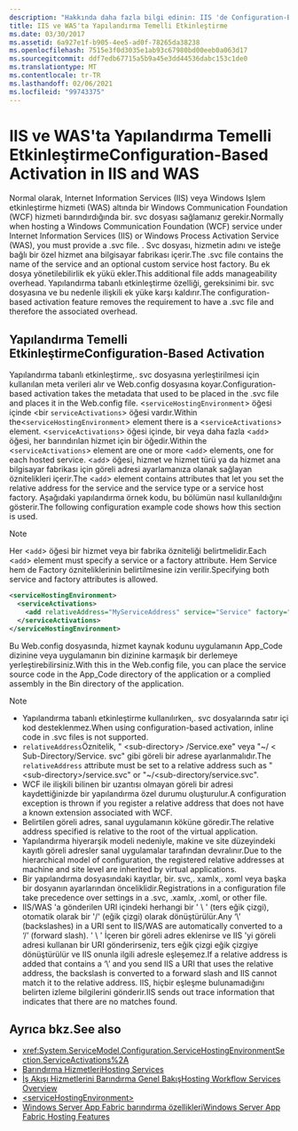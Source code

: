 ```yaml
---
description: "Hakkında daha fazla bilgi edinin: IIS 'de Configuration-Based etkinleştirme ve WAS"
title: IIS ve WAS'ta Yapılandırma Temelli Etkinleştirme
ms.date: 03/30/2017
ms.assetid: 6a927e1f-b905-4ee5-ad0f-78265da38238
ms.openlocfilehash: 7515e3f0d3035e1ab93c67980bd00eeb0a063d17
ms.sourcegitcommit: ddf7edb67715a5b9a45e3dd44536dabc153c1de0
ms.translationtype: MT
ms.contentlocale: tr-TR
ms.lasthandoff: 02/06/2021
ms.locfileid: "99743375"
---
```

# <a name="configuration-based-activation-in-iis-and-was"></a><span data-ttu-id="b40a9-103">IIS ve WAS'ta Yapılandırma Temelli Etkinleştirme</span><span class="sxs-lookup"><span data-stu-id="b40a9-103">Configuration-Based Activation in IIS and WAS</span></span>

<span data-ttu-id="b40a9-104">Normal olarak, Internet Information Services (IIS) veya Windows Işlem etkinleştirme hizmeti (WAS) altında bir Windows Communication Foundation (WCF) hizmeti barındırdığında bir. svc dosyası sağlamanız gerekir.</span><span class="sxs-lookup"><span data-stu-id="b40a9-104">Normally when hosting a Windows Communication Foundation (WCF) service under Internet Information Services (IIS) or Windows Process Activation Service (WAS), you must provide a .svc file.</span></span> <span data-ttu-id="b40a9-105">. Svc dosyası, hizmetin adını ve isteğe bağlı bir özel hizmet ana bilgisayar fabrikası içerir.</span><span class="sxs-lookup"><span data-stu-id="b40a9-105">The .svc file contains the name of the service and an optional custom service host factory.</span></span> <span data-ttu-id="b40a9-106">Bu ek dosya yönetilebilirlik ek yükü ekler.</span><span class="sxs-lookup"><span data-stu-id="b40a9-106">This additional file adds manageability overhead.</span></span> <span data-ttu-id="b40a9-107">Yapılandırma tabanlı etkinleştirme özelliği, gereksinimi bir. svc dosyasına ve bu nedenle ilişkili ek yüke karşı kaldırır.</span><span class="sxs-lookup"><span data-stu-id="b40a9-107">The configuration-based activation feature removes the requirement to have a .svc file and therefore the associated overhead.</span></span>

## <a name="configuration-based-activation"></a><span data-ttu-id="b40a9-108">Yapılandırma Temelli Etkinleştirme</span><span class="sxs-lookup"><span data-stu-id="b40a9-108">Configuration-Based Activation</span></span>

<span data-ttu-id="b40a9-109">Yapılandırma tabanlı etkinleştirme,. svc dosyasına yerleştirilmesi için kullanılan meta verileri alır ve Web.config dosyasına koyar.</span><span class="sxs-lookup"><span data-stu-id="b40a9-109">Configuration-based activation takes the metadata that used to be placed in the .svc file and places it in the Web.config file.</span></span> <span data-ttu-id="b40a9-110"><`serviceHostingEnvironment`> öğesi içinde <bir `serviceActivations`> öğesi vardır.</span><span class="sxs-lookup"><span data-stu-id="b40a9-110">Within the<`serviceHostingEnvironment`> element there is a <`serviceActivations`> element.</span></span> <span data-ttu-id="b40a9-111"><`serviceActivations`> öğesi içinde, bir veya daha fazla <`add`> öğesi, her barındırılan hizmet için bir öğedir.</span><span class="sxs-lookup"><span data-stu-id="b40a9-111">Within the <`serviceActivations`> element are one or more <`add`> elements, one for each hosted service.</span></span> <span data-ttu-id="b40a9-112"><`add`> öğesi, hizmet ve hizmet türü ya da hizmet ana bilgisayar fabrikası için göreli adresi ayarlamanıza olanak sağlayan öznitelikleri içerir.</span><span class="sxs-lookup"><span data-stu-id="b40a9-112">The <`add`> element contains attributes that let you set the relative address for the service and the service type or a service host factory.</span></span> <span data-ttu-id="b40a9-113">Aşağıdaki yapılandırma örnek kodu, bu bölümün nasıl kullanıldığını gösterir.</span><span class="sxs-lookup"><span data-stu-id="b40a9-113">The following configuration example code shows how this section is used.</span></span>

> [!NOTE]
> <span data-ttu-id="b40a9-114">Her <`add`> öğesi bir hizmet veya bir fabrika özniteliği belirtmelidir.</span><span class="sxs-lookup"><span data-stu-id="b40a9-114">Each <`add`> element must specify a service or a factory attribute.</span></span> <span data-ttu-id="b40a9-115">Hem Service hem de Factory özniteliklerinin belirtilmesine izin verilir.</span><span class="sxs-lookup"><span data-stu-id="b40a9-115">Specifying both service and factory attributes is allowed.</span></span>

```xml
<serviceHostingEnvironment>
  <serviceActivations>
    <add relativeAddress="MyServiceAddress" service="Service" factory="MyServiceHostFactory"/>
  </serviceActivations>
</serviceHostingEnvironment>
```

 <span data-ttu-id="b40a9-116">Bu Web.config dosyasında, hizmet kaynak kodunu uygulamanın App_Code dizinine veya uygulamanın bin dizinine karmaşık bir derlemeye yerleştirebilirsiniz.</span><span class="sxs-lookup"><span data-stu-id="b40a9-116">With this in the Web.config file, you can place the service source code in the App_Code directory of the application or a complied assembly in the Bin directory of the application.</span></span>

> [!NOTE]
>
> - <span data-ttu-id="b40a9-117">Yapılandırma tabanlı etkinleştirme kullanılırken,. svc dosyalarında satır içi kod desteklenmez.</span><span class="sxs-lookup"><span data-stu-id="b40a9-117">When using configuration-based activation, inline code in .svc files is not supported.</span></span>
> - <span data-ttu-id="b40a9-118">`relativeAddress`Öznitelik, " \<sub-directory> /Service.exe" veya "~/ \< Sub-Directory/Service. svc" gibi göreli bir adrese ayarlanmalıdır.</span><span class="sxs-lookup"><span data-stu-id="b40a9-118">The `relativeAddress` attribute must be set to a relative address such as "\<sub-directory>/service.svc" or "~/\<sub-directory/service.svc".</span></span>
> - <span data-ttu-id="b40a9-119">WCF ile ilişkili bilinen bir uzantısı olmayan göreli bir adresi kaydettiğinizde bir yapılandırma özel durumu oluşturulur.</span><span class="sxs-lookup"><span data-stu-id="b40a9-119">A configuration exception is thrown if you register a relative address that does not have a known extension associated with WCF.</span></span>
> - <span data-ttu-id="b40a9-120">Belirtilen göreli adres, sanal uygulamanın köküne göredir.</span><span class="sxs-lookup"><span data-stu-id="b40a9-120">The relative address specified is relative to the root of the virtual application.</span></span>
> - <span data-ttu-id="b40a9-121">Yapılandırma hiyerarşik modeli nedeniyle, makine ve site düzeyindeki kayıtlı göreli adresler sanal uygulamalar tarafından devralınır.</span><span class="sxs-lookup"><span data-stu-id="b40a9-121">Due to the hierarchical model of configuration, the registered relative addresses at machine and site level are inherited by virtual applications.</span></span>
> - <span data-ttu-id="b40a9-122">Bir yapılandırma dosyasındaki kayıtlar, bir. svc,. xamlx,. xoml veya başka bir dosyanın ayarlarından önceliklidir.</span><span class="sxs-lookup"><span data-stu-id="b40a9-122">Registrations in a configuration file take precedence over settings in a .svc, .xamlx, .xoml, or other file.</span></span>
> - <span data-ttu-id="b40a9-123">IIS/WAS 'a gönderilen URI içindeki herhangi bir ' \ ' (ters eğik çizgi), otomatik olarak bir '/' (eğik çizgi) olarak dönüştürülür.</span><span class="sxs-lookup"><span data-stu-id="b40a9-123">Any ‘\’ (backslashes) in a URI sent to IIS/WAS are automatically converted to a ‘/’ (forward slash).</span></span> <span data-ttu-id="b40a9-124">' \ ' İçeren bir göreli adres eklenirse ve IIS 'yi göreli adresi kullanan bir URI gönderirseniz, ters eğik çizgi eğik çizgiye dönüştürülür ve IIS onunla ilgili adresle eşleşemez.</span><span class="sxs-lookup"><span data-stu-id="b40a9-124">If a relative address is added that contains a ‘\’ and you send IIS a URI that uses the relative address, the backslash is converted to a forward slash and IIS cannot match it to the relative address.</span></span> <span data-ttu-id="b40a9-125">IIS, hiçbir eşleşme bulunamadığını belirten izleme bilgilerini gönderir.</span><span class="sxs-lookup"><span data-stu-id="b40a9-125">IIS sends out trace information that indicates that there are no matches found.</span></span>

## <a name="see-also"></a><span data-ttu-id="b40a9-126">Ayrıca bkz.</span><span class="sxs-lookup"><span data-stu-id="b40a9-126">See also</span></span>

- <xref:System.ServiceModel.Configuration.ServiceHostingEnvironmentSection.ServiceActivations%2A>
- [<span data-ttu-id="b40a9-127">Barındırma Hizmetleri</span><span class="sxs-lookup"><span data-stu-id="b40a9-127">Hosting Services</span></span>](../hosting-services.md)
- [<span data-ttu-id="b40a9-128">İş Akışı Hizmetlerini Barındırma Genel Bakış</span><span class="sxs-lookup"><span data-stu-id="b40a9-128">Hosting Workflow Services Overview</span></span>](hosting-workflow-services-overview.md)
- [\<serviceHostingEnvironment>](../../configure-apps/file-schema/wcf/servicehostingenvironment.md)
- <span data-ttu-id="b40a9-129">[Windows Server App Fabric barındırma özellikleri](/previous-versions/appfabric/ee677189(v=azure.10))</span><span class="sxs-lookup"><span data-stu-id="b40a9-129">[Windows Server App Fabric Hosting Features](/previous-versions/appfabric/ee677189(v=azure.10))</span></span>
